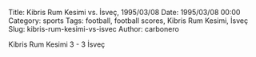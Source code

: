 Title: Kibris Rum Kesimi vs. İsveç, 1995/03/08
Date: 1995/03/08 00:00
Category: sports
Tags: football, football scores, Kibris Rum Kesimi, İsveç
Slug: kibris-rum-kesimi-vs-isvec
Author: carbonero


Kibris Rum Kesimi 3 - 3 İsveç
